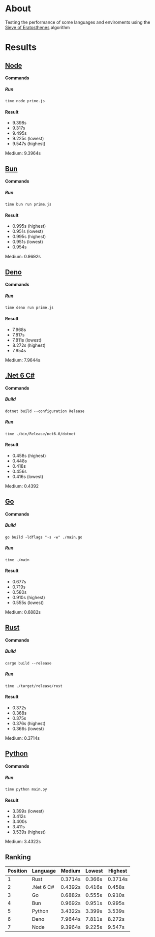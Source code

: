 # About

Testing the performance of some languages and enviroments using the [Sieve of Eratosthenes](https://en.wikipedia.org/wiki/Sieve_of_Eratosthenes) algorithm

# Results
## [Node](https://github.com/nodejs/node)
#### Commands
##### Run
```console
time node prime.js
```

#### Result
- 9.398s
- 9.317s
- 9.495s
- 9.225s (lowest)
- 9.547s (highest)

Medium: 9.3964s
    
## [Bun](https://github.com/oven-sh/bun)
#### Commands
##### Run
```console
time bun run prime.js
```

#### Result
- 0.995s (highest)
- 0.951s (lowest)
- 0.995s (highest)
- 0.951s (lowest)
- 0.954s

Medium: 0.9692s

## [Deno](https://github.com/denoland/deno)
#### Commands
##### Run
```console
time deno run prime.js
```

#### Result
- 7.968s
- 7.817s
- 7.811s (lowest)
- 8.272s (highest)
- 7.954s

Medium: 7.9644s

## [.Net 6 C#](https://github.com/dotnet/runtime)
#### Commands
##### Build
```console
dotnet build --configuration Release
```

##### Run
```console
time ./bin/Release/net6.0/dotnet
```

#### Result
- 0.458s (highest)
- 0.448s
- 0.418s
- 0.456s 
- 0.416s (lowest)

Medium: 0.4392

## [Go](https://github.com/golang/go)
#### Commands
##### Build
```console
go build -ldflags "-s -w" ./main.go
```

##### Run
```console
time ./main
```


#### Result
- 0.677s
- 0.719s
- 0.580s
- 0.910s (highest)
- 0.555s (lowest)

Medium: 0.6882s

## [Rust](https://github.com/rust-lang/rust)
#### Commands
##### Build
```console
cargo build --release
```

##### Run
```console
time ./target/release/rust
```

#### Result
- 0.372s
- 0.368s
- 0.375s
- 0.376s (highest)
- 0.366s (lowest)

Medium: 0.3714s

## [Python](https://github.com/python/cpython)
#### Commands
##### Run
```console
time python main.py
```

#### Result
- 3.399s (lowest)
- 3.412s
- 3.400s
- 3.411s
- 3.539s (highest)

Medium: 3.4322s


## Ranking

| Position | Language  | Medium  | Lowest | Highest |
|----------|-----------|---------|--------|---------|
| 1        | Rust      | 0.3714s | 0.366s | 0.3714s |
| 2        | .Net 6 C# | 0.4392s | 0.416s | 0.458s  |
| 3        | Go        | 0.6882s | 0.555s | 0.910s  |
| 4        | Bun       | 0.9692s | 0.951s | 0.995s  |
| 5        | Python    | 3.4322s | 3.399s | 3.539s  |
| 6        | Deno      | 7.9644s | 7.811s | 8.272s  |
| 7        | Node      | 9.3964s | 9.225s | 9.547s  |
